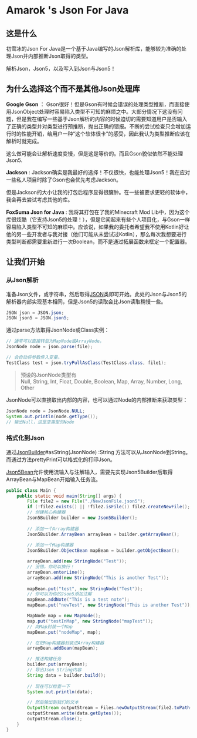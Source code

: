 # Amarok 's Json For Java

## 这是什么
初雪冰的Json For Java是一个基于Java编写的Json解析库，能够较为准确的处理Json并内部推断Json取得的类型。

解析Json，Json5，以及写入到Json与Json5！

## 为什么选择这个而不是其他Json处理库
**Google Gson** ： Gson很好！但是Gson有时候会错误的处理类型推断，而直接使用JsonObject处理时容易陷入类型不可知的麻烦之中。大部分情况下这没有问题，但是我在编写一些基于Json解析的内容的时候迫切的需要知道用户是否输入了正确的类型并对类型进行预推断，抛出正确的错报。不断的尝试检查只会增加运行时的性能开销，给用户一种“这个软体很卡”的感受，因此我认为类型推断应该在解析时就完成。

这么做可能会让解析速度变慢，但是这是等价的。而且Gson貌似依然不能处理Json5.

**Jackson** : Jackson确实是我最好的选择！不仅很快，也能处理Json5！我在应对一些私人项目时除了Gson也会优先考虑Jackson。

但是Jackson的大小让我的打包后程序显得很臃肿。在一些被要求更轻的软体中，我会再去尝试考虑其他的库。

**FoxSuma Json for Java** : 我将其打包在了我的Minecraft Mod Lib中，因为这个库很炫酷（它支持Json5的处理！），但是它闻起来有些个人项目化，与Gson一样容易陷入类型不可知的麻烦中。应该说，如果我的委托者希望我不使用Kotlin好让他的另一些开发者与我对接（他们可能从未尝试过Kotlin），那么每次我想要进行类型判断都需要重新进行一次Boolean，而不是通过拓展函数来框定一个配置器。

## 让我们开始

### 从Json解析

准备Json文件，或字符串，然后取得[JSON](src/main/java/club/someoneice/json/JSON.java)类即可开始。此处的Json与Json5的解析器内部实现基本相同，但是Json5的读取会比Json读取稍慢一些。

```java
JSON json = JSON.json;
JSON json5 = JSON.json5;
```

通过parse方法取得JsonNode或Class实例：
```java
// 通常可以直接转型为MapNode或ArrayNode。
JsonNode node = json.parse(file);

// 会自动将参数传入变量。
TestClass test = json.tryPullAsClass(TestClass.class, file1);
```

> 预设的JsonNode类型有 <br />
> Null, String, Int, Float, Double, Boolean, Map, Array, Number, Long, Other

JsonNode可以直接取出内部的内容，也可以通过Node的内部推断来获取类型：
```java
JsonNode node = JsonNode.NULL;
System.out.println(node.getType());
// 输出Null，这是空类型的Node
```

### 格式化到Json

通过[JsonBuilder](src/main/java/club/someoneice/json/processor/JsonBuilder.java)#asString(JsonNode) :String 方法可以从JsonNode到String。而通过方法prettyPrint可以格式化的打印Json。

[Json5Bean](src/main/java/club/someoneice/json/processor/Json5Builder.java)允许使用流输入与注解输入，需要先实现Json5Builder后取得ArrayBean与MapBean开始输入任务流。
```java
public class Main {
    public static void main(String[] args) {
        File file2 = new File("./NewJsonFile.json5");
        if (!file2.exists() || !file2.isFile()) file2.createNewFile();
        // 创建核心构建器
        Json5Builder builder = new Json5Builder();
        
        // 添加一个Array构建器
        Json5Builder.ArrayBean arrayBean = builder.getArrayBean();
        
        // 添加一个Map构建器
        Json5Builder.ObjectBean mapBean = builder.getObjectBean();

        arrayBean.add(new StringNode("Test"));
        // 没错，你可以换行！
        arrayBean.enterLine();
        arrayBean.add(new StringNode("This is another Test"));
        
        mapBean.put("test", new StringNode("Test"));
        // 你可以为你的Json5添加注解
        mapBean.addNote("This is a test note");
        mapBean.put("newTest", new StringNode("This is another Test"));

        MapNode map = new MapNode();
        map.put("testInMap", new StringNode("mapTest"));
        // 向Map封装一个Map
        mapBean.put("nodeMap", map);

        // 在把Map构建器封装进Array构建器
        arrayBean.addBean(mapBean);

        // 推送构建任务
        builder.put(arrayBean);
        // 导出Json String内容
        String data = builder.build();
        
        // 现在可以检查一下
        System.out.println(data);

        // 然后输出到我们的文本
        OutputStream outputStream = Files.newOutputStream(file2.toPath());
        outputStream.write(data.getBytes());
        outputStream.close();
    }
}
```